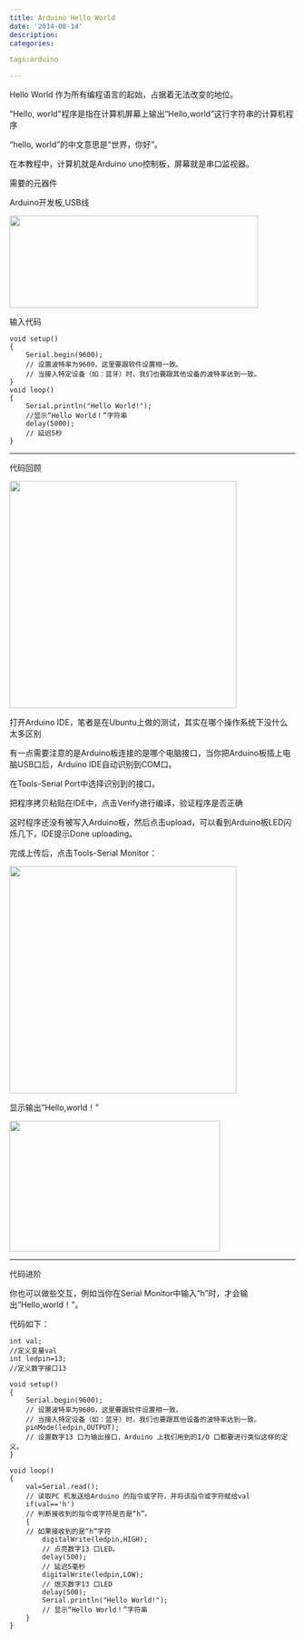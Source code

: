 ```yaml
---
title: Arduino Hello World
date: '2014-08-14'
description:
categories:

tags:arduino

---
```


Hello World 作为所有编程语言的起始，占据着无法改变的地位。

“Hello, world"程序是指在计算机屏幕上输出“Hello,world”这行字符串的计算机程序

“hello, world”的中文意思是“世界，你好”。

在本教程中，计算机就是Arduino uno控制板，屏幕就是串口监视器。

需要的元器件

Arduino开发板,USB线

<img src="{{urls.media}}/Arduino-Hello-World/1.png" alt="" width="438" height="162">

输入代码

	void setup()
	{
		Serial.begin(9600);
		// 设置波特率为9600，这里要跟软件设置相一致。
		// 当接入特定设备（如：蓝牙）时，我们也要跟其他设备的波特率达到一致。
	}
	void loop()
	{
		Serial.println("Hello World!");
		//显示“Hello World！”字符串
		delay(5000);
		// 延迟5秒
	}

---

代码回顾

<img src="{{urls.media}}/Arduino-Hello-World/2.png" alt="" width="400" height="400">

打开Arduino IDE，笔者是在Ubuntu上做的测试，其实在哪个操作系统下没什么太多区别

有一点需要注意的是Arduino板连接的是哪个电脑接口，当你把Arduino板插上电脑USB口后，Arduino IDE自动识别到COM口。

在Tools-Serial Port中选择识别到的接口。

把程序拷贝粘贴在IDE中，点击Verify进行编译，验证程序是否正确

这时程序还没有被写入Arduino板，然后点击upload，可以看到Arduino板LED闪烁几下，IDE提示Done uploading。

完成上传后，点击Tools-Serial Monitor：

<img src="{{urls.media}}/Arduino-Hello-World/3.png" alt="" width="400" height="400">

显示输出“Hello,world！”

<img src="{{urls.media}}/Arduino-Hello-World/4.jpg" alt="" width="371" height="230">

---

代码进阶

你也可以做些交互，例如当你在Serial Monitor中输入“h”时，才会输出“Hello,world！”。

代码如下：

	int val;
	//定义变量val
	int ledpin=13;
	//定义数字接口13

	void setup()
	{
		Serial.begin(9600);
		// 设置波特率为9600，这里要跟软件设置相一致。
		// 当接入特定设备（如：蓝牙）时，我们也要跟其他设备的波特率达到一致。
		pinMode(ledpin,OUTPUT);
		// 设置数字13 口为输出接口，Arduino 上我们用到的I/O 口都要进行类似这样的定义。
	}

	void loop()
	{
		val=Serial.read();
		// 读取PC 机发送给Arduino 的指令或字符，并将该指令或字符赋给val
		if(val=='h')
		// 判断接收到的指令或字符是否是“h”。
		{
		// 如果接收到的是“h”字符
			digitalWrite(ledpin,HIGH);
			// 点亮数字13 口LED。
			delay(500);
			// 延迟5毫秒
			digitalWrite(ledpin,LOW);
			// 熄灭数字13 口LED
			delay(500);
			Serial.println("Hello World!");
			// 显示“Hello World！”字符串
		}
	}

